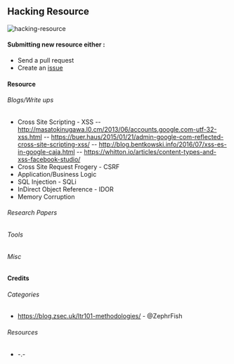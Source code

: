 ## Hacking Resource
![hacking-resource](https://github.com/dhaval17/hacking-resources/raw/assets/images/hacker.jpg)


#### Submitting new resource either :
- Send a pull request
- Create an [issue](https://github.com/dhaval17/hacking-resources/issues/new)

#### Resource

###### Blogs/Write ups

- Cross Site Scripting - XSS
-- http://masatokinugawa.l0.cm/2013/06/accounts.google.com-utf-32-xss.html
-- https://buer.haus/2015/01/21/admin-google-com-reflected-cross-site-scripting-xss/
-- http://blog.bentkowski.info/2016/07/xss-es-in-google-caja.html
-- https://whitton.io/articles/content-types-and-xss-facebook-studio/
- Cross Site Request Frogery - CSRF
- Application/Business Logic
- SQL Injection - SQLi
- InDirect Object Reference - IDOR
- Memory Corruption

###### Research Papers

###### Tools

###### Misc


#### Credits

###### Categories 
- https://blog.zsec.uk/ltr101-methodologies/ - @ZephrFish

###### Resources
- -.-